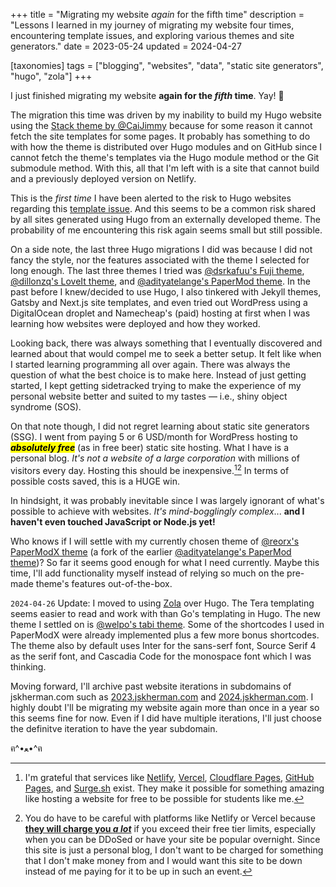 +++
title = "Migrating my website *again* for the fifth time"
description = "Lessons I learned in my journey of migrating my website four times, encountering template issues, and exploring various themes and site generators."
date = 2023-05-24
updated = 2024-04-27

[taxonomies]
tags = ["blogging", "websites", "data", "static site generators", "hugo", "zola"]
+++

I just finished migrating my website **again for the _fifth_ time**. Yay! 🎉

The migration this time was driven by my inability to build my Hugo website using the [Stack theme by @CaiJimmy](https://github.com/CaiJimmy/hugo-theme-stack) because for some reason it cannot fetch the site templates for some pages. It probably has something to do with how the theme is distributed over Hugo modules and on GitHub since I cannot fetch the theme's templates via the Hugo module method or the Git submodule method. With this, all that I'm left with is a site that cannot build and a previously deployed version on Netlify.

This is the *first time* I have been alerted to the risk to Hugo websites regarding this [template issue](https://github.com/CaiJimmy/hugo-theme-stack/issues/815#issue-1689445412). And this seems to be a common risk shared by all sites generated using Hugo from an externally developed theme. The probability of me encountering this risk again seems small but still possible.

On a side note, the last three Hugo migrations I did was because I did not fancy the style, nor the features associated with the theme I selected for long enough. The last three themes I tried was [@dsrkafuu's Fuji theme](https://github.com/dsrkafuu/hugo-theme-fuji), [@dillonzq's LoveIt theme](https://github.com/dillonzq/LoveIt), and [@adityatelange's PaperMod theme](https://github.com/adityatelange/hugo-PaperMod). In the past before I knew/decided to use Hugo, I also tinkered with Jekyll themes, Gatsby and Next.js site templates, and even tried out WordPress using a DigitalOcean droplet and Namecheap's (paid) hosting at first when I was learning how websites were deployed and how they worked.

Looking back, there was always something that I eventually discovered and learned about that would compel me to seek a better setup. It felt like when I started learning programming all over again. There was always the question of what the best choice is to make here. Instead of just getting started, I kept getting sidetracked trying to make the experience of my personal website better and suited to my tastes — i.e., shiny object syndrome (SOS).

On that note though, I did not regret learning about static site generators (SSG). I went from paying 5 or 6 USD/month for WordPress hosting to <mark>**_absolutely free_**</mark> (as in free beer) static site hosting. What I have is a personal blog. *It's not a website of a large corporation*  with millions of visitors every day. Hosting this should be inexpensive.[^1][^2] In terms of possible costs saved, this is a HUGE win.

In hindsight, it was probably inevitable since I was largely ignorant of what's possible to achieve with websites. *It's mind-bogglingly complex*... **and I haven't even touched JavaScript or Node.js yet!**

Who knows if I will settle with my currently chosen theme of [@reorx's PaperModX theme](https://github.com/reorx/hugo-PaperModX/) (a fork of the earlier [@adityatelange's PaperMod theme](https://github.com/adityatelange/hugo-PaperMod))? So far it seems good enough for what I need currently. Maybe this time, I'll add functionality myself instead of relying so much on the pre-made theme's features out-of-the-box.

`2024-04-26` Update: I moved to using [Zola](https://getzola.org/) over Hugo. The Tera templating seems easier to read and work with than Go's templating in Hugo. The new theme I settled on is [@welpo's tabi theme](https://github.com/welpo/tabi). Some of the shortcodes I used in PaperModX were already implemented plus a few more bonus shortcodes. The theme also by default uses Inter for the sans-serf font, Source Serif 4 as the serif font, and Cascadia Code for the monospace font which I was thinking.

Moving forward, I'll archive past website iterations in subdomains of jskherman.com such as [2023.jskherman.com](https://2023.jskherman.com) and [2024.jskherman.com](https://2024.jskherman.com). I highly doubt I'll be migrating my website again more than once in a year so this seems fine for now. Even if I did have multiple iterations, I'll just choose the definitve iteration to have the year subdomain.

ฅ⁠^⁠•⁠ﻌ⁠•⁠^⁠ฅ

<!-- footnotes -->

[^1]: I'm grateful that services like [Netlify](https://netlify.com), [Vercel](https://vercel.com), [Cloudflare Pages](https://pages.cloudflare.com), [GitHub Pages](https://pages.github.com), and [Surge.sh](https://surge.sh) exist. They make it possible for something amazing like hosting a website for free to be possible for students like me.

[^2]: You do have to be careful with platforms like Netlify or Vercel because [**they will charge you _a lot_**](https://old.reddit.com/r/webdev/comments/1b14bty/netlify_just_sent_me_a_104k_bill_for_a_simple/) if you exceed their free tier limits, especially when you can be DDoSed or have your site be popular overnight. Since this site is just a personal blog, I don't want to be charged for something that I don't make money from and I would want this site to be down instead of me paying for it to be up in such an event.

